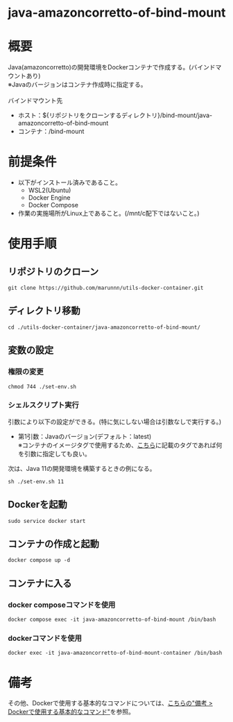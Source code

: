 # **java-amazoncorretto-of-bind-mount**
# 概要
Java(amazoncorretto)の開発環境をDockerコンテナで作成する。(バインドマウントあり)  
※Javaのバージョンはコンテナ作成時に指定する。  
<br>
バインドマウント先
- ホスト：${リポジトリをクローンするディレクトリ}/bind-mount/java-amazoncorretto-of-bind-mount
- コンテナ：/bind-mount  

# 前提条件
- 以下がインストール済みであること。
    - WSL2(Ubuntu)
    - Docker Engine
    - Docker Compose
- 作業の実施場所がLinux上であること。(/mnt/c配下ではないこと。)

# 使用手順
## リポジトリのクローン
```console
git clone https://github.com/marunnn/utils-docker-container.git
```
## ディレクトリ移動
```console
cd ./utils-docker-container/java-amazoncorretto-of-bind-mount/
```
## 変数の設定
### 権限の変更
```console
chmod 744 ./set-env.sh
```
### シェルスクリプト実行
引数により以下の設定ができる。(特に気にしない場合は引数なしで実行する。)
- 第1引数：Javaのバージョン(デフォルト：latest)  
※コンテナのイメージタグで使用するため、[こちら](https://hub.docker.com/_/amazoncorretto/tags)に記載のタグであれば何を引数に指定しても良い。

次は、Java 11の開発環境を構築するときの例になる。
```console
sh ./set-env.sh 11
```
## Dockerを起動
```console
sudo service docker start
```
## コンテナの作成と起動
```console
docker compose up -d
```
## コンテナに入る
### docker composeコマンドを使用
```console
docker compose exec -it java-amazoncorretto-of-bind-mount /bin/bash
```
### dockerコマンドを使用
```console
docker exec -it java-amazoncorretto-of-bind-mount-container /bin/bash
```

# 備考
その他、Dockerで使用する基本的なコマンドについては、[こちらの"備考 > Dockerで使用する基本的なコマンド"](../README.md)を参照。
